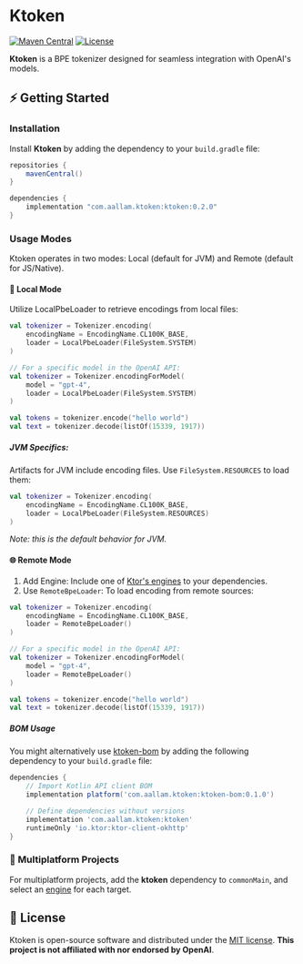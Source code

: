 # Ktoken

[![Maven Central](https://img.shields.io/maven-central/v/com.aallam.ktoken/ktoken?color=blue&label=Download)](https://central.sonatype.com/namespace/com.aallam.ktoken)
[![License](https://img.shields.io/github/license/aallam/ktoken?color=yellow)](LICENSE.md)

**Ktoken** is a BPE tokenizer designed for seamless integration with OpenAI's models.

## ⚡️ Getting Started

### Installation
Install **Ktoken** by adding the dependency to your `build.gradle` file:

```groovy
repositories {
    mavenCentral()
}

dependencies {
    implementation "com.aallam.ktoken:ktoken:0.2.0"
}
```
### Usage Modes

Ktoken operates in two modes: Local (default for JVM) and Remote (default for JS/Native).

#### 📍 Local Mode

Utilize LocalPbeLoader to retrieve encodings from local files:

```kotlin
val tokenizer = Tokenizer.encoding(
    encodingName = EncodingName.CL100K_BASE, 
    loader = LocalPbeLoader(FileSystem.SYSTEM)
)

// For a specific model in the OpenAI API:
val tokenizer = Tokenizer.encodingForModel(
    model = "gpt-4", 
    loader = LocalPbeLoader(FileSystem.SYSTEM)
)

val tokens = tokenizer.encode("hello world")
val text = tokenizer.decode(listOf(15339, 1917))
```

##### JVM Specifics:

Artifacts for JVM include encoding files. Use `FileSystem.RESOURCES` to load them:

```kotlin
val tokenizer = Tokenizer.encoding(
    encodingName = EncodingName.CL100K_BASE, 
    loader = LocalPbeLoader(FileSystem.RESOURCES)
)
```

*Note: this is the default behavior for JVM.*

#### 🌐 Remote Mode

1. Add Engine: Include one of [Ktor's engines](https://ktor.io/docs/http-client-engines.html) to your dependencies.
2. Use `RemoteBpeLoader`: To load encoding from remote sources:

```kotlin
val tokenizer = Tokenizer.encoding(
    encodingName = EncodingName.CL100K_BASE, 
    loader = RemoteBpeLoader()
)

// For a specific model in the OpenAI API:
val tokenizer = Tokenizer.encodingForModel(
    model = "gpt-4", 
    loader = RemoteBpeLoader()
)

val tokens = tokenizer.encode("hello world")
val text = tokenizer.decode(listOf(15339, 1917))

```

##### BOM Usage

You might alternatively use [ktoken-bom](/ktoken-bom) by adding the following dependency to your `build.gradle` file:

```groovy
dependencies {
    // Import Kotlin API client BOM
    implementation platform('com.aallam.ktoken:ktoken-bom:0.1.0')

    // Define dependencies without versions
    implementation 'com.aallam.ktoken:ktoken'
    runtimeOnly 'io.ktor:ktor-client-okhttp'
}
```

### 🌟 Multiplatform Projects

For multiplatform projects, add the **ktoken** dependency to `commonMain`, and select an [engine](https://ktor.io/docs/http-client-engines.html) for each target.

## 🔐 License
Ktoken is open-source software and distributed under the [MIT license](LICENSE.md).
**This project is not affiliated with nor endorsed by OpenAI**.
